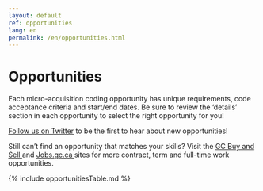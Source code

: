 ```yaml
---
layout: default
ref: opportunities
lang: en
permalink: /en/opportunities.html
---
```


# Opportunities

Each micro-acquisition coding opportunity has unique requirements, code acceptance criteria and start/end dates. Be sure to review the ‘details’ section in each opportunity to select the right opportunity for you!  

<a href="https://twitter.com/MicroBuysGC" title="Follow us on Twitter">Follow us on Twitter</a> to be the first to hear about new opportunities!

Still can’t find an opportunity that matches your skills? Visit the <a href="https://buyandsell.gc.ca/" target="_blank">GC Buy and Sell </a>  and <a href="https://www.canada.ca/en/services/jobs/opportunities/government.html" target="_blank"> Jobs.gc.ca </a>  sites for more contract, term and full-time work opportunities.

{% include opportunitiesTable.md %}
